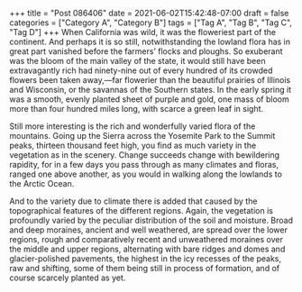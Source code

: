 +++
title = "Post 086406"
date = 2021-06-02T15:42:48-07:00
draft = false
categories = ["Category A", "Category B"]
tags = ["Tag A", "Tag B", "Tag C", "Tag D"]
+++
When California was wild, it was the floweriest part of the continent. And perhaps it is so still, notwithstanding the lowland flora has in great part vanished before the farmers’ flocks and ploughs. So exuberant was the bloom of the main valley of the state, it would still have been extravagantly rich had ninety-nine out of every hundred of its crowded flowers been taken away,—far flowerier than the beautiful prairies of Illinois and Wisconsin, or the savannas of the Southern states. In the early spring it was a smooth, evenly planted sheet of purple and gold, one mass of bloom more than four hundred miles long, with scarce a green leaf in sight.

Still more interesting is the rich and wonderfully varied flora of the mountains. Going up the Sierra across the Yosemite Park to the Summit peaks, thirteen thousand feet high, you find as much variety in the vegetation as in the scenery. Change succeeds change with bewildering rapidity, for in a few days you pass through as many climates and floras, ranged one above another, as you would in walking along the lowlands to the Arctic Ocean.

And to the variety due to climate there is added that caused by the topographical features of the different regions. Again, the vegetation is profoundly varied by the peculiar distribution of the soil and moisture. Broad and deep moraines, ancient and well weathered, are spread over the lower regions, rough and comparatively recent and unweathered moraines over the middle and upper regions, alternating with bare ridges and domes and glacier-polished pavements, the highest in the icy recesses of the peaks, raw and shifting, some of them being still in process of formation, and of course scarcely planted as yet.

